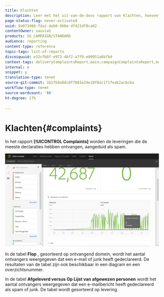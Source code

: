 ```yaml
---
title: Klachten
description: Leer met het uit-van-de-doos rapport van Klachten, hoeveel tijd de levering als spam werd verklaard.
page-status-flag: never-activated
uuid: 9a973460-fda1-4eb0-9b6e-df421df8ca02
contentOwner: sauviat
products: SG_CAMPAIGN/STANDARD
audience: reporting
content-type: reference
topic-tags: list-of-reports
discoiquuid: e32cfb8f-e973-4bf2-a7f9-e99951a6bfbd
context-tags: deliveryComplaintsReport,main;campaignComplaintsReport,main;programComplaintsReport,main
internal: n
snippet: y
translation-type: tm+mt
source-git-commit: 1b1fb4a0dc0f7881e24e10f8ac171feab2ac8cba
workflow-type: tm+mt
source-wordcount: '86'
ht-degree: 17%

---
```



# Klachten{#complaints}

In het rapport **[!UICONTROL Complaints]** worden de leveringen die de meeste declaraties hebben ontvangen, aangeduid als spam.

![](assets/delivery_reports_complaints.png)

In de tabel **Flop** , gesorteerd op ontvangend domein, wordt het aantal ontvangers weergegeven dat een e-mail of junk heeft gedeclareerd. De resultaten van de tabel zijn ook beschikbaar in een diagram en een overzichtsnummer.

In de tabel **Afgeleverd versus Op Lijst van afgewezen personen** wordt het aantal ontvangers weergegeven dat een e-mailbericht heeft gedeclareerd als spam of junk. De tabel wordt gesorteerd op levering.
